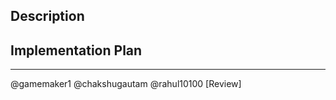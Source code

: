 <!--
  Hey there, thanks for helping implement the spec! Please fill in this form so that we
  can quickly review and merge this PR.
-->

## Description

<!-- What have you changed in the spec? Why did you do so? -->

<!--
  What are the issues that get closed by this PR?

  For example,
  Closes #19
  Fixes #10
-->

## Implementation Plan

<!--
  How should these changes be implemented? Will the implementation of the
  new specification be incompatible with the older version?
-->

---

@gamemaker1 @chakshugautam @rahul10100 [Review]
